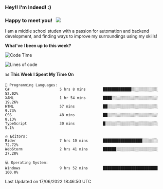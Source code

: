 ### Hey!! I'm Indeed! :) 

### Happy to meet you! &nbsp; ![](https://visitor-badge.glitch.me/badge?page_id=Indeedornot.Indeedornot)

I am a middle school studen with a passion for automation and backend development, and finding ways to improve my surroundings using my skills!

**What've I been up to this week?** 

<!--START_SECTION:waka-->
![Code Time](http://img.shields.io/badge/Code%20Time-0%20secs-blue)

![Lines of code](https://img.shields.io/badge/From%20Hello%20World%20I%27ve%20Written-776%20Thousand%20lines%20of%20code-blue)

📊 **This Week I Spent My Time On** 

```text
💬 Programming Languages: 
C#                       5 hrs 8 mins        █████████████░░░░░░░░░░░░   52.02% 
XAML                     1 hr 54 mins        ████░░░░░░░░░░░░░░░░░░░░░   19.26% 
HTML                     57 mins             ██░░░░░░░░░░░░░░░░░░░░░░░   9.73% 
CSS                      48 mins             ██░░░░░░░░░░░░░░░░░░░░░░░   8.13% 
TypeScript               30 mins             █░░░░░░░░░░░░░░░░░░░░░░░░   5.1%

🔥 Editors: 
Rider                    7 hrs 10 mins       ██████████████████░░░░░░░   72.72% 
WebStorm                 2 hrs 41 mins       ██████░░░░░░░░░░░░░░░░░░░   27.28%

💻 Operating System: 
Windows                  9 hrs 52 mins       █████████████████████████   100.0%

```


 Last Updated on 17/06/2022 18:46:50 UTC
<!--END_SECTION:waka-->

